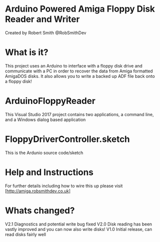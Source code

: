 # Arduino Powered Amiga Floppy Disk Reader and Writer
Created by Robert Smith @RobSmithDev 

# What is it?
This project uses an Arduino to interface with a floppy disk drive and communicate with a PC in order to recover the data from Amiga formatted AmigaDOS disks.
It also allows you to write a backed up ADF file back onto a floppy disk!

# ArduinoFloppyReader
This Visual Studio 2017 project contains two applications, a command line, and a Windows dialog based application

# FloppyDriverController.sketch
This is the Ardunio source code/sketch

# Help and Instructions 
For further details including how to wire this up please visit [http://amiga.robsmithdev.co.uk]

# Whats changed?
V2.1 Diagnostics and potential write bug fixed
V2.0 Disk reading has been vastly improved and you can now also write disks!
V1.0 Initial release, can read disks fairly well